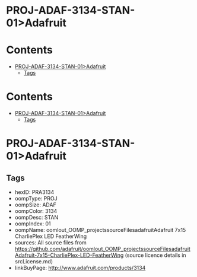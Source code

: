 
PROJ-ADAF-3134-STAN-01>Adafruit
===============================

Contents
========

* [PROJ-ADAF-3134-STAN-01>Adafruit](#proj-adaf-3134-stan-01adafruit)
	* [Tags](#tags)

Contents
========

* [PROJ-ADAF-3134-STAN-01>Adafruit](#proj-adaf-3134-stan-01adafruit)
	* [Tags](#tags)

# PROJ-ADAF-3134-STAN-01>Adafruit

## Tags

- hexID: PRA3134
- oompType: PROJ
- oompSize: ADAF
- oompColor: 3134
- oompDesc: STAN
- oompIndex: 01
- oompName: oomlout_OOMP_projectssourceFilesadafruitAdafruit 7x15 CharliePlex LED FeatherWing
- sources: All source files from https://github.com/adafruit/oomlout_OOMP_projectssourceFilesadafruitAdafruit-7x15-CharliePlex-LED-FeatherWing (source licence details in srcLicense.md)
- linkBuyPage: http://www.adafruit.com/products/3134
